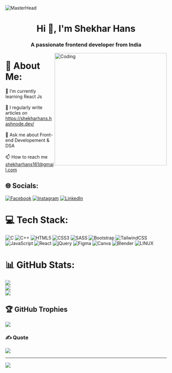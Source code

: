 ![MasterHead](https://repository-images.githubusercontent.com/588181932/e36ec678-7984-4cdd-8e4c-a3932772ff8e) 
<h1 align="center">Hi 👋, I'm Shekhar Hans</h1>
<h3 align="center">A passionate frontend developer from India</h3>
<img align="right" alt="Coding" width="350" src="https://camo.githubusercontent.com/e20822b4282c07ffd010cd05f855a6561d3b62358ca9e607e4901288dd748fcb/68747470733a2f2f63646e2e6472696262626c652e636f6d2f75736572732f323133313939332f73637265656e73686f74732f343934383733362f74686f75676874776f726b732d6769665f6472696262626c652e676966">

# 💫 About Me:
🌱 I’m currently learning React Js<br><br>📝 I regularly write articles on https://shekharhans.hashnode.dev/<br><br>💬 Ask me about Front-end Developement & DSA<br><br>📫 How to reach me shekharhans161@gmail.com

## 🌐 Socials:
[![Facebook](https://img.shields.io/badge/Facebook-%231877F2.svg?logo=Facebook&logoColor=white)](https://www.facebook.com/shekhar.hans.148) [![Instagram](https://img.shields.io/badge/Instagram-%23E4405F.svg?logo=Instagram&logoColor=white)](https://www.instagram.com/crazy_painter__/) [![LinkedIn](https://img.shields.io/badge/LinkedIn-%230077B5.svg?logo=linkedin&logoColor=white)](https://www.linkedin.com/in/shekhar-hans-560822246/) 

# 💻 Tech Stack:
![C](https://img.shields.io/badge/c-%2300599C.svg?style=for-the-badge&logo=c&logoColor=white) ![C++](https://img.shields.io/badge/c++-%2300599C.svg?style=for-the-badge&logo=c%2B%2B&logoColor=white) ![HTML5](https://img.shields.io/badge/html5-%23E34F26.svg?style=for-the-badge&logo=html5&logoColor=white) ![CSS3](https://img.shields.io/badge/css3-%231572B6.svg?style=for-the-badge&logo=css3&logoColor=white) ![SASS](https://img.shields.io/badge/SASS-hotpink.svg?style=for-the-badge&logo=SASS&logoColor=white) ![Bootstrap](https://img.shields.io/badge/bootstrap-%23563D7C.svg?style=for-the-badge&logo=bootstrap&logoColor=white) ![TailwindCSS](https://img.shields.io/badge/tailwindcss-%2338B2AC.svg?style=for-the-badge&logo=tailwind-css&logoColor=white) ![JavaScript](https://img.shields.io/badge/javascript-%23323330.svg?style=for-the-badge&logo=javascript&logoColor=%23F7DF1E) ![React](https://img.shields.io/badge/react-%2320232a.svg?style=for-the-badge&logo=react&logoColor=%2361DAFB) ![jQuery](https://img.shields.io/badge/jquery-%230769AD.svg?style=for-the-badge&logo=jquery&logoColor=white) 	![Figma](https://img.shields.io/badge/figma-%23F24E1E.svg?style=for-the-badge&logo=figma&logoColor=white) ![Canva](https://img.shields.io/badge/Canva-%2300C4CC.svg?style=for-the-badge&logo=Canva&logoColor=white) ![Blender](https://img.shields.io/badge/blender-%23F5792A.svg?style=for-the-badge&logo=blender&logoColor=white) ![LINUX](https://img.shields.io/badge/Linux-FCC624?style=for-the-badge&logo=linux&logoColor=black)
# 📊 GitHub Stats:
![](https://github-readme-stats.vercel.app/api?username=ShekharHans&theme=tokyonight&hide_border=false&include_all_commits=false&count_private=false)<br/>
![](https://github-readme-streak-stats.herokuapp.com/?user=ShekharHans&theme=tokyonight&hide_border=false)<br/>
![](https://github-readme-stats.vercel.app/api/top-langs/?username=ShekharHans&theme=tokyonight&hide_border=false&include_all_commits=false&count_private=false&layout=compact)

## 🏆 GitHub Trophies
![](https://github-profile-trophy.vercel.app/?username=ShekharHans&theme=matrix&no-frame=true&no-bg=true&margin-w=4)

### ✍️ Quote
![](https://quotes-github-readme.vercel.app/api?type=horizontal&theme=tokyonight)

---
[![](https://visitcount.itsvg.in/api?id=ShekharHans&icon=0&color=9)](https://visitcount.itsvg.in)

<!-- Proudly created with GPRM ( https://gprm.itsvg.in ) -->
